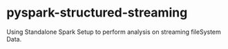 # pyspark-structured-streaming

Using Standalone Spark Setup to perform analysis on streaming fileSystem Data.
